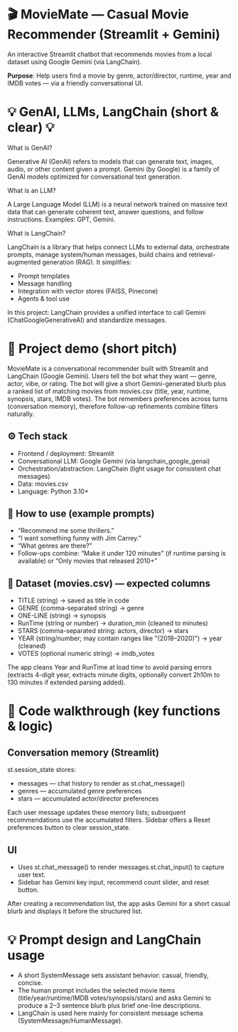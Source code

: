 # 🎬 MovieMate — Casual Movie Recommender (Streamlit + Gemini)
An interactive Streamlit chatbot that recommends movies from a local dataset using Google Gemini (via LangChain).

**Purpose**: Help users find a movie by genre, actor/director, runtime, year and IMDB votes — via a friendly conversational UI.

# 💡 GenAI, LLMs, LangChain (short & clear) 💡 
What is GenAI?

Generative AI (GenAI) refers to models that can generate text, images, audio, or other content given a prompt. Gemini (by Google) is a family of GenAI models optimized for conversational text generation.

What is an LLM?

A Large Language Model (LLM) is a neural network trained on massive text data that can generate coherent text, answer questions, and follow instructions. Examples: GPT, Gemini.

What is LangChain?

LangChain is a library that helps connect LLMs to external data, orchestrate prompts, manage system/human messages, build chains and retrieval-augmented generation (RAG). It simplifies:
* Prompt templates
* Message handling
* Integration with vector stores (FAISS, Pinecone)
* Agents & tool use

In this project: LangChain provides a unified interface to call Gemini (ChatGoogleGenerativeAI) and standardize messages.

# 🔎 Project demo (short pitch)

MovieMate is a conversational recommender built with Streamlit and LangChain (Google Gemini). Users tell the bot what they want — genre, actor, vibe, or rating. The bot will give a short Gemini-generated blurb plus a ranked list of matching movies from movies.csv (title, year, runtime, synopsis, stars, IMDB votes). The bot remembers preferences across turns (conversation memory), therefore follow-up refinements combine filters naturally.

## ⚙️ Tech stack
* Frontend / deployment: Streamlit
* Conversational LLM: Google Gemini (via langchain_google_genai)
* Orchestration/abstraction: LangChain (light usage for consistent chat messages)
* Data: movies.csv
* Language: Python 3.10+

## 🧭 How to use (example prompts)
* “Recommend me some thrillers.”
* “I want something funny with Jim Carrey.”
* “What genres are there?”
* Follow-ups combine: “Make it under 120 minutes” (if runtime parsing is available) or “Only movies that released 2010+”

## 🧩 Dataset (movies.csv) — expected columns
* TITLE (string) → saved as title in code
* GENRE (comma-separated string) → genre
* ONE-LINE (string) → synopsis
* RunTime (string or number) → duration_min (cleaned to minutes)
* STARS (comma-separated string: actors, director) → stars
* YEAR (string/number; may contain ranges like "(2018–2020)") → year (cleaned)
* VOTES (optional numeric string) → imdb_votes

The app cleans Year and RunTime at load time to avoid parsing errors (extracts 4-digit year, extracts minute digits, optionally convert 2h10m to 130 minutes if extended parsing added).

# 📄 Code walkthrough (key functions & logic)
## Conversation memory (Streamlit)
st.session_state stores:
* messages — chat history to render as st.chat_message()
* genres — accumulated genre preferences
* stars — accumulated actor/director preferences

Each user message updates these memory lists; subsequent recommendations use the accumulated filters. Sidebar offers a Reset preferences button to clear session_state.

## UI
* Uses st.chat_message() to render messages.st.chat_input() to capture user text.
* Sidebar has Gemini key input, recommend count slider, and reset button.

After creating a recommendation list, the app asks Gemini for a short casual blurb and displays it before the structured list.

# 💡 Prompt design and LangChain usage
* A short SystemMessage sets assistant behavior: casual, friendly, concise.
* The human prompt includes the selected movie items (title/year/runtime/IMDB votes/synopsis/stars) and asks Gemini to produce a 2–3 sentence blurb plus brief one-line descriptions.
* LangChain is used here mainly for consistent message schema (SystemMessage/HumanMessage).
